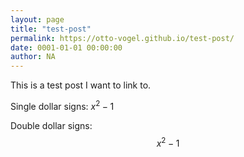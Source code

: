 ```yaml
---
layout: page
title: "test-post"
permalink: https://otto-vogel.github.io/test-post/
date: 0001-01-01 00:00:00 
author: NA
---
```


This is a test post I want to link to. 

Single dollar signs: $x^2-1$

Double dollar signs: $$x^2-1$$
